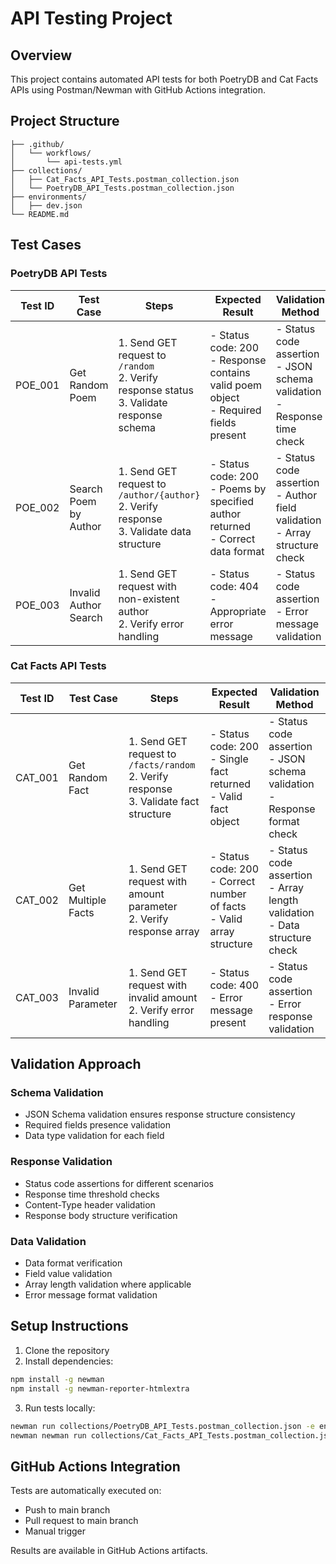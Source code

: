 # API Testing Project

## Overview
This project contains automated API tests for both PoetryDB and Cat Facts APIs using Postman/Newman with GitHub Actions integration.

## Project Structure
```
├── .github/
│   └── workflows/
│       └── api-tests.yml
├── collections/
│   ├── Cat_Facts_API_Tests.postman_collection.json
│   └── PoetryDB_API_Tests.postman_collection.json
├── environments/
│   ├── dev.json
└── README.md
```

## Test Cases

### PoetryDB API Tests

| Test ID | Test Case | Steps | Expected Result | Validation Method |
|---------|-----------|--------|-----------------|-------------------|
| POE_001 | Get Random Poem | 1. Send GET request to `/random` <br> 2. Verify response status <br> 3. Validate response schema | - Status code: 200 <br> - Response contains valid poem object <br> - Required fields present | - Status code assertion <br> - JSON schema validation <br> - Response time check |
| POE_002 | Search Poem by Author | 1. Send GET request to `/author/{author}` <br> 2. Verify response <br> 3. Validate data structure | - Status code: 200 <br> - Poems by specified author returned <br> - Correct data format | - Status code assertion <br> - Author field validation <br> - Array structure check |
| POE_003 | Invalid Author Search | 1. Send GET request with non-existent author <br> 2. Verify error handling | - Status code: 404 <br> - Appropriate error message | - Status code assertion <br> - Error message validation |

### Cat Facts API Tests

| Test ID | Test Case | Steps | Expected Result | Validation Method |
|---------|-----------|--------|-----------------|-------------------|
| CAT_001 | Get Random Fact | 1. Send GET request to `/facts/random` <br> 2. Verify response <br> 3. Validate fact structure | - Status code: 200 <br> - Single fact returned <br> - Valid fact object | - Status code assertion <br> - JSON schema validation <br> - Response format check |
| CAT_002 | Get Multiple Facts | 1. Send GET request with amount parameter <br> 2. Verify response array | - Status code: 200 <br> - Correct number of facts <br> - Valid array structure | - Status code assertion <br> - Array length validation <br> - Data structure check |
| CAT_003 | Invalid Parameter | 1. Send GET request with invalid amount <br> 2. Verify error handling | - Status code: 400 <br> - Error message present | - Status code assertion <br> - Error response validation |

## Validation Approach

### Schema Validation
- JSON Schema validation ensures response structure consistency
- Required fields presence validation
- Data type validation for each field

### Response Validation
- Status code assertions for different scenarios
- Response time threshold checks
- Content-Type header validation
- Response body structure verification

### Data Validation
- Data format verification
- Field value validation
- Array length validation where applicable
- Error message format validation

## Setup Instructions

1. Clone the repository
2. Install dependencies:
```bash
npm install -g newman
npm install -g newman-reporter-htmlextra
```

3. Run tests locally:
```bash
newman run collections/PoetryDB_API_Tests.postman_collection.json -e environments/dev.json -r cli,htmlextra
newman newman run collections/Cat_Facts_API_Tests.postman_collection.json -e environments/dev.json -r cli,htmlextra
```

## GitHub Actions Integration

Tests are automatically executed on:
- Push to main branch
- Pull request to main branch
- Manual trigger

Results are available in GitHub Actions artifacts.

